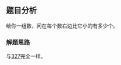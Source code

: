 ## 题目分析

给你一组数，问在每个数右边比它小的有多少个。

### 解题思路

与[327](https://github.com/Leetcode-Tutorial/Tutorial/tree/master/327-CountOfRangeSum)完全一样。